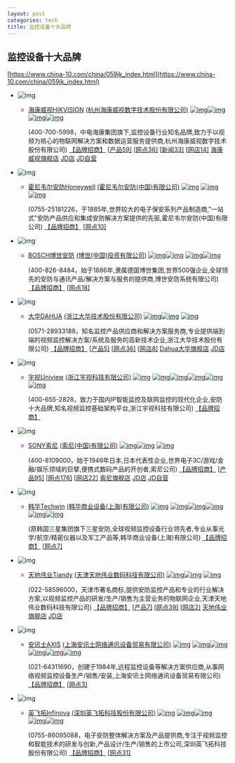 ```yaml
---
layout: post
categories: tech
title: 监控设备十大品牌
---
```

## 监控设备十大品牌

[https://www.china-10.com/china/059jk_index.html](https://www.china-10.com/china/059jk_index.html)


- ![img](https://image.cnpp.cn/upload/images/20170627/15261345090_207x90.gif_138_60.jpg)

  - [海康威视HIKVISION](https://www.china-10.com/brand/1497.html)  [(杭州海康威视数字技术股份有限公司)](https://www.china-10.com/company/73553.html) [![img](https://www.china-10.com/public/images/icon/zhishu/ic_score_company2.gif)![img](https://www.china-10.com/public/images/icon/zhishu/ic_score_company2.gif)](https://www.cnpp.cn/answer/167.html) [![img](https://www.china-10.com/public/images/icon/zhishu/ic_attenton2.gif)![img](https://www.china-10.com/public/images/icon/zhishu/ic_attenton2.gif)](https://www.cnpp.cn/answer/313.html)

    (400-700-5998，中电海康集团旗下,监控设备行业知名品牌,致力于以视频为核心的物联网解决方案和数据运营服务提供商,杭州海康威视数字技术股份有限公司) [【品牌招商】](https://www.china-10.com/zhaoshang/8180.html) [[产品59\]](https://www.china-10.com/brand/product_1497.html) [[网点36\]](https://www.china-10.com/brand/shop_1497.html) [[新闻33\]](https://www.china-10.com/brand/news_1497.html) [[网店14\]](https://www.china-10.com/brand/webshop_1497.html) [海康威视旗舰店](https://hikvision.tmall.com/) [JD店](https://union-click.jd.com/jdc?e=0&p=AyIHUitaJQMiQwpDBUoyS0IQWhkeHAxbBUYGCllHGAdFBwtaTVIBUkcVBhADVBpETEdOWmVuAhNnZXsAHz5ReExhKVIzEGJODiFrVxlsEQZVEkcUBg4EXQpbFQkWDl4fXSUBGgBVHVMWAxo3XRNSFAIXAmUrWxQyU2lVH1ITAhE3Vx1dFwAbBlIYaxUGEQFRHFwXABQHUR1rEjISBVIZWxIKFgBcHDVUMiI3ZStrFjIS&t=W1dCFFlQCxxOVwhGRE5XDVULR0VNXUdTHAdbEQAWBlQEAlBeTw%3D%3D) [JD自营](https://union-click.jd.com/jdc?e=0&p=AyIHUitaJQMiQwpDBUoyS0IQWhkeHAxbBUYGCllHGAdFBwtaTVIBUkcVAxMGVBpZEgUXGAxeB0gyVh0rfSJsWxdnEmkBdVYXciF%2BG3JUVAtZdVgUAhsbVB9HFgoDB1AQXh0JEgBlGFMSAhQPVhpTJQoaDlQbXhAyIgdUKw17AhMGVBpaFwUVAmUZXRMAEA5UHFglAhYEUx9dEgYWAF0cXCUFIgdXHFkVBRoDUhJce0MiN2UrayUBIgc%3D&t=W1dCFFlQCxxOVwhGRE5XDVULR0VNXUdTHAdbFAMTBlQZXBIHDV4QRwY%3D)

- ![img](https://image3.cnpp.cn/upload/images/20180523/13364786166_207x90.gif_138_60.jpg)

  - [霍尼韦尔安防Honeywell](https://www.china-10.com/brand/20107.html)  [(霍尼韦尔安防(中国)有限公司)](https://www.china-10.com/company/18223.html) [![img](https://www.china-10.com/public/images/icon/zhishu/ic_score_company2.gif)](https://www.cnpp.cn/answer/167.html) [![img](https://www.china-10.com/public/images/icon/zhishu/ic_attenton2.gif)![img](https://www.china-10.com/public/images/icon/zhishu/ic_attenton2.gif)](https://www.cnpp.cn/answer/313.html)

    (0755-25181226，于1885年,世界较大的电子保安系列产品制造商,"一站式"安防产品供应和集成安防解决方案提供的先驱,霍尼韦尔安防(中国)有限公司) [【品牌招商】](https://www.china-10.com/zhaoshang/6735.html) [[网点10\]](https://www.china-10.com/brand/shop_20107.html)

- ![img](https://image3.cnpp.cn/upload/images/20161014/18054477978_207x90.gif_138_60.jpg)

  - [BOSCH博世安防](https://www.china-10.com/brand/13631.html)  [(博世(中国)投资有限公司)](https://www.china-10.com/company/13214.html) [![img](https://www.china-10.com/public/images/icon/zhishu/ic_score_company2.gif)![img](https://www.china-10.com/public/images/icon/zhishu/ic_score_company2.gif)](https://www.cnpp.cn/answer/167.html) [![img](https://www.china-10.com/public/images/icon/zhishu/ic_attenton2.gif)![img](https://www.china-10.com/public/images/icon/zhishu/ic_attenton2.gif)](https://www.cnpp.cn/answer/313.html)

    (400-826-8484，始于1886年,隶属德国博世集团,世界500强企业,全球领先的安防与通讯产品/解决方案与服务的提供商,博世安防系统有限公司) [【品牌招商】](https://www.china-10.com/zhaoshang/6731.html) [[网点18\]](https://www.china-10.com/brand/shop_13631.html)

- ![img](https://image3.cnpp.cn/upload2/brand/20131118/100618_7380.jpg_138_60.jpg)

  - [大华DAHUA](https://www.china-10.com/brand/1503.html)  [(浙江大华技术股份有限公司)](https://www.china-10.com/company/1503.html) [![img](https://www.china-10.com/public/images/icon/zhishu/ic_score_company2.gif)![img](https://www.china-10.com/public/images/icon/zhishu/ic_score_company2.gif)](https://www.cnpp.cn/answer/167.html) [![img](https://www.china-10.com/public/images/icon/zhishu/ic_attenton2.gif)](https://www.cnpp.cn/answer/313.html)

    (0571-28933188，知名监控产品供应商和解决方案服务商,专业提供端到端的视频监控解决方案/系统及服务的高新技术企业,浙江大华技术股份有限公司) [【品牌招商】](https://www.china-10.com/zhaoshang/6796.html) [[产品5\]](https://www.china-10.com/brand/product_1503.html) [[网点36\]](https://www.china-10.com/brand/shop_1503.html) [[网店8\]](https://www.china-10.com/brand/webshop_1503.html) [Dahua大华旗舰店](https://dahua.tmall.com/) [JD店](https://union-click.jd.com/jdc?e=0&p=AyIHUitaJQMiQwpDBUoyS0IQWhkeHAxbBUYGCllHGAdFBwtaTVIBUkcVBBYEUBpETEdOWmUeW1FKYXQiHj5xZGgBXB8gfEBlQS1rVxlsEQZVEkcUBg4EXQpbFAkQAl4ZWiUBGgBVHVMWAxo3XRNSFAIXAmUrWxQyU2lVElsTBBM3Vx1dFwAbBlIYaxUGEQFRHFsWBBMEUx1rEjISBVIZWxIKFgBcHDVUMiI3ZStrFjIS&t=W1dCFFlQCxxOVwhGRE5XDVULR0VNXUdTHAdbEwYRAlQEAlBeTw%3D%3D)

- ![img](https://image4.cnpp.cn/upload/images/20170630/17523792718_207x90.gif_138_60.jpg)

  - [宇视Uniview](https://www.china-10.com/brand/24881.html)  [(浙江宇视科技有限公司)](https://www.china-10.com/company/21441.html) [![img](https://www.china-10.com/public/images/icon/zhishu/ic_score_company2.gif)](https://www.cnpp.cn/answer/167.html) [![img](https://www.china-10.com/public/images/icon/zhishu/ic_attenton1.gif)![img](https://www.china-10.com/public/images/icon/zhishu/ic_attenton1.gif)![img](https://www.china-10.com/public/images/icon/zhishu/ic_attenton1.gif)![img](https://www.china-10.com/public/images/icon/zhishu/ic_attenton1.gif)![img](https://www.china-10.com/public/images/icon/zhishu/ic_attenton1.gif)](https://www.cnpp.cn/answer/313.html)

    (400-655-2828，致力于国内IP智能监控及联网监控的现代化企业,安防十大品牌,知名视频监控基础架构平台,浙江宇视科技有限公司) [【品牌招商】](https://www.china-10.com/zhaoshang/2590.html)

- ![img](https://image.cnpp.cn/upload/images/20170420/15043734777_207x90.gif_138_60.jpg)

  - [SONY索尼](https://www.china-10.com/brand/2.html)  [(索尼(中国)有限公司)](https://www.china-10.com/company/2.html) [![img](https://www.china-10.com/public/images/icon/zhishu/ic_score_company2.gif)![img](https://www.china-10.com/public/images/icon/zhishu/ic_score_company2.gif)](https://www.cnpp.cn/answer/167.html) [![img](https://www.china-10.com/public/images/icon/zhishu/ic_attenton3.gif)](https://www.cnpp.cn/answer/313.html)

    (400-8109000，始于1946年日本,日本代表性企业,世界电子3C/游戏/金融/娱乐领域的巨擘,便携式数码产品的开创者,索尼公司) [【品牌招商】](https://www.china-10.com/zhaoshang/4150.html) [[产品95\]](https://www.china-10.com/brand/product_2.html) [[网点176\]](https://www.china-10.com/brand/shop_2.html) [[网店22\]](https://www.china-10.com/brand/webshop_2.html) [索尼旗舰店](https://sony.tmall.com/) [JD店](https://union-click.jd.com/jdc?e=0&p=AyIHUitaJQMiQwpDBUoyS0IQWhkeHAxbBUYGCllHGAdFBwtaTVIBUkcVBhQFUxxETEdOWmVdElVDb1UuZz4RBXoZEHwJD1VqfjF7VxlsEQZVEkcUBg4EXQpbEgkRAl4YWCUBGgBVHVMWAxo3XRNSFAIXAmUrWxQyU2lVHFgcABE3Vx1dFwAbBlIYaxUGEQFRElgWBREHURlrEjISBVIZWxIKFgBcHDVUMiI3ZStrFjIS&t=W1dCFFlQCxxOVwhGRE5XDVULR0VNXUdTHAdbEQQQAVIEAlBeTw%3D%3D) [JD自营](https://union-click.jd.com/jdc?e=0&p=AyIHUitaJQMiQwpDBUoyS0IQWhkeHAxbBUYGCllHGAdFBwtaTVIBUkcVAxMGVBpaHQESGAxeB0gyYFEhZlpvAlNkMWkEU3lkARZYHkB%2FcgtZdVgUAhsbVB9HFgoDB1YQWhcJFwBlGFMSAhQPVhpTJQoaDlQbXhAyIgdUKw17AhMGVBpaFAoRB2UZXRMAEA5UHFglAhYEUx9cEgURAFEdWCUFIgdXHFkVBRoDUhJce0MiN2UrayUBIgc%3D&t=W1dCFFlQCxxOVwhGRE5XDVULR0VNXUdTHAdbFAMTBlQaUxYCDV4QRwY%3D)

- ![img](https://image3.cnpp.cn/upload/images/20160909/17393748666_207x90.gif_138_60.jpg)

  - [韩华Techwin](https://www.china-10.com/brand/15050.html)  [(韩华商业设备(上海)有限公司)](https://www.china-10.com/company/43717.html) [![img](https://www.china-10.com/public/images/icon/zhishu/ic_score_company2.gif)](https://www.cnpp.cn/answer/167.html) [![img](https://www.china-10.com/public/images/icon/zhishu/ic_attenton1.gif)![img](https://www.china-10.com/public/images/icon/zhishu/ic_attenton1.gif)![img](https://www.china-10.com/public/images/icon/zhishu/ic_attenton1.gif)![img](https://www.china-10.com/public/images/icon/zhishu/ic_attenton1.gif)![img](https://www.china-10.com/public/images/icon/zhishu/ic_attenton1.gif)](https://www.cnpp.cn/answer/313.html)

    (原韩国三星集团旗下三星安防,全球视频监控设备行业领先者,专业从事光学/航空/精密仪器以及军工产品等,韩华商业设备(上海)有限公司) [【品牌招商】](https://www.china-10.com/zhaoshang/6518.html) [[网点7\]](https://www.china-10.com/brand/shop_15050.html)

- ![img](https://image4.cnpp.cn/upload/images/20151107/18010534721_207x90.gif_138_60.jpg)

  - [天地伟业Tiandy](https://www.china-10.com/brand/1499.html)  [(天津天地伟业数码科技有限公司)](https://www.china-10.com/company/1499.html) [![img](https://www.china-10.com/public/images/icon/zhishu/ic_score_company2.gif)![img](https://www.china-10.com/public/images/icon/zhishu/ic_score_company2.gif)](https://www.cnpp.cn/answer/167.html) [![img](https://www.china-10.com/public/images/icon/zhishu/ic_attenton2.gif)](https://www.cnpp.cn/answer/313.html)

    (022-58596000，天津市著名商标,提供安防监控产品和专业的行业解决方案,以视频监控产品的研发/生产/销售为主营业务的物联网企业,天津天地伟业数码科技有限公司) [【品牌招商】](https://www.china-10.com/zhaoshang/8178.html) [[产品7\]](https://www.china-10.com/brand/product_1499.html) [[网点39\]](https://www.china-10.com/brand/shop_1499.html) [[网店2\]](https://www.china-10.com/brand/webshop_1499.html) [天地伟业旗舰店](http://tiandiweiye.tmall.com/) [JD店](https://union-click.jd.com/jdc?e=0&p=AyIHUitaJQMiQwpDBUoyS0IQWhkeHAxbBUYGCllHGAdFBwtaTVIBUkcVBBMEURpETEdOWmUSQXJKDE8FZjtnVhAdUR1BVklse1VdVxlsEQZVEkcUBg4EXQpbEAkTBV4eWyUBGgBVHVMWAxo3XRNSFAIXAmUrWxQyU2lVHVwXBhA3Vx1dFwAbBlIYaxUGEQFRHVkcARIDUhxrEjISBVIZWxIKFgBcHDVUMiI3ZStrFjIS&t=W1dCFFlQCxxOVwhGRE5XDVULR0VNXUdTHAdbEwMRA1QEAlBeTw%3D%3D)

- ![img](https://image4.cnpp.cn/upload/images/20160708/09161669602_207x90.gif_138_60.jpg)

  - [安讯士AXIS](https://www.china-10.com/brand/1522.html)  [(上海安讯士网络通讯设备贸易有限公司)](https://www.china-10.com/company/1522.html) [![img](https://www.china-10.com/public/images/icon/zhishu/ic_score_company2.gif)](https://www.cnpp.cn/answer/167.html) [![img](https://www.china-10.com/public/images/icon/zhishu/ic_attenton1.gif)![img](https://www.china-10.com/public/images/icon/zhishu/ic_attenton1.gif)![img](https://www.china-10.com/public/images/icon/zhishu/ic_attenton1.gif)![img](https://www.china-10.com/public/images/icon/zhishu/ic_attenton1.gif)![img](https://www.china-10.com/public/images/icon/zhishu/ic_attenton1.gif)](https://www.cnpp.cn/answer/313.html)

    (021-64311690，创建于1984年,远程监控设备等解决方案供应商,从事网络视频监控设备生产/销售/安装,上海安讯士网络通讯设备贸易有限公司) [【品牌招商】](https://www.china-10.com/zhaoshang/8023.html) [[网点3\]](https://www.china-10.com/brand/shop_1522.html)

- ![img](https://image2.cnpp.cn/upload/images/20160127/09265189914_207x90.gif_138_60.jpg)

  - [英飞拓Infinova](https://www.china-10.com/brand/15112.html)  [(深圳英飞拓科技股份有限公司)](https://www.china-10.com/company/14355.html) [![img](https://www.china-10.com/public/images/icon/zhishu/ic_score_company2.gif)](https://www.cnpp.cn/answer/167.html) [![img](https://www.china-10.com/public/images/icon/zhishu/ic_attenton1.gif)![img](https://www.china-10.com/public/images/icon/zhishu/ic_attenton1.gif)![img](https://www.china-10.com/public/images/icon/zhishu/ic_attenton1.gif)![img](https://www.china-10.com/public/images/icon/zhishu/ic_attenton1.gif)](https://www.cnpp.cn/answer/313.html)

    (0755-86095088，电子安防整体解决方案及产品提供商,专注于视频监控和智能技术的研发与创新,产品设计/生产/销售的上市公司,深圳英飞拓科技股份有限公司) [【品牌招商】](https://www.china-10.com/zhaoshang/11899.html) [[网点31\]](https://www.china-10.com/brand/shop_15112.html)